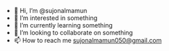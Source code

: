 - 👋 Hi, I’m @sujonalmamun
- 👀 I’m interested in something
- 🌱 I’m currently learning something
- 💞️ I’m looking to collaborate on something
- 📫 How to reach me sujonalmamun050@gmail.com

<!---
sujonalmamun/sujonalmamun is a ✨ special ✨ repository because its `README.md` (this file) appears on your GitHub profile.
You can click the Preview link to take a look at your changes.
--->
